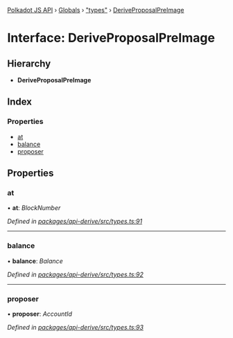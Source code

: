 [Polkadot JS API](../README.md) › [Globals](../globals.md) › ["types"](../modules/_types_.md) › [DeriveProposalPreImage](_types_.deriveproposalpreimage.md)

# Interface: DeriveProposalPreImage

## Hierarchy

* **DeriveProposalPreImage**

## Index

### Properties

* [at](_types_.deriveproposalpreimage.md#at)
* [balance](_types_.deriveproposalpreimage.md#balance)
* [proposer](_types_.deriveproposalpreimage.md#proposer)

## Properties

###  at

• **at**: *BlockNumber*

*Defined in [packages/api-derive/src/types.ts:91](https://github.com/polkadot-js/api/blob/0d2896630/packages/api-derive/src/types.ts#L91)*

___

###  balance

• **balance**: *Balance*

*Defined in [packages/api-derive/src/types.ts:92](https://github.com/polkadot-js/api/blob/0d2896630/packages/api-derive/src/types.ts#L92)*

___

###  proposer

• **proposer**: *AccountId*

*Defined in [packages/api-derive/src/types.ts:93](https://github.com/polkadot-js/api/blob/0d2896630/packages/api-derive/src/types.ts#L93)*
